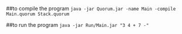 ##to compile the program
`java -jar Quorum.jar -name Main -compile Main.quorum Stack.quorum`

##to run the program
`java -jar Run/Main.jar "3 4 + 7 -"`
